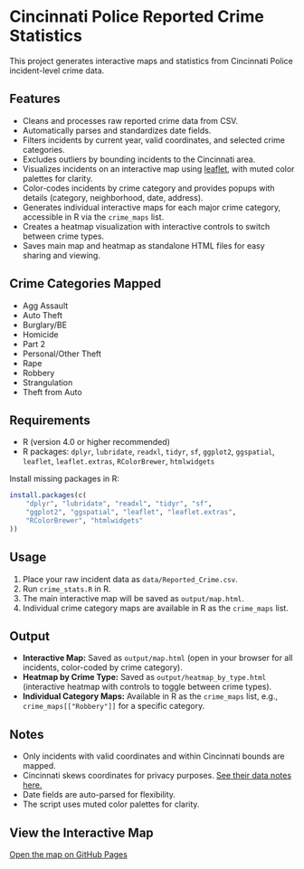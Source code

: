 # Cincinnati Police Reported Crime Statistics

This project generates interactive maps and statistics from Cincinnati Police incident-level crime data.

## Features

- Cleans and processes raw reported crime data from CSV.
- Automatically parses and standardizes date fields.
- Filters incidents by current year, valid coordinates, and selected crime categories.
- Excludes outliers by bounding incidents to the Cincinnati area.
- Visualizes incidents on an interactive map using [leaflet](https://rstudio.github.io/leaflet/), with muted color palettes for clarity.
- Color-codes incidents by crime category and provides popups with details (category, neighborhood, date, address).
- Generates individual interactive maps for each major crime category, accessible in R via the `crime_maps` list.
- Creates a heatmap visualization with interactive controls to switch between crime types.
- Saves main map and heatmap as standalone HTML files for easy sharing and viewing.

## Crime Categories Mapped

- Agg Assault
- Auto Theft
- Burglary/BE
- Homicide
- Part 2
- Personal/Other Theft
- Rape
- Robbery
- Strangulation
- Theft from Auto

## Requirements

- R (version 4.0 or higher recommended)
- R packages: `dplyr`, `lubridate`, `readxl`, `tidyr`, `sf`, `ggplot2`, `ggspatial`, `leaflet`, `leaflet.extras`, `RColorBrewer`, `htmlwidgets`

Install missing packages in R:

```r
install.packages(c(
    "dplyr", "lubridate", "readxl", "tidyr", "sf",
    "ggplot2", "ggspatial", "leaflet", "leaflet.extras",
    "RColorBrewer", "htmlwidgets"
))
```

## Usage

1. Place your raw incident data as `data/Reported_Crime.csv`.
2. Run `crime_stats.R` in R.
3. The main interactive map will be saved as `output/map.html`.
4. Individual crime category maps are available in R as the `crime_maps` list.

## Output

- **Interactive Map:** Saved as `output/map.html` (open in your browser for all incidents, color-coded by crime category).
- **Heatmap by Crime Type:** Saved as `output/heatmap_by_type.html` (interactive heatmap with controls to toggle between crime types).
- **Individual Category Maps:** Available in R as the `crime_maps` list, e.g., `crime_maps[["Robbery"]]` for a specific category.

## Notes

- Only incidents with valid coordinates and within Cincinnati bounds are mapped.
- Cincinnati skews coordinates for privacy purposes. [See their data notes here.](https://data.cincinnati-oh.gov/safety/Reported-Crime-STARS-Category-Offenses-on-or-after/7aqy-xrv9/about_data)
- Date fields are auto-parsed for flexibility.
- The script uses muted color palettes for clarity.

## View the Interactive Map

[Open the map on GitHub Pages](https://davidferrara23.github.io/enquirer-cpd-crime/output/map.html)